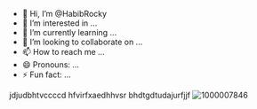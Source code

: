 - 👋 Hi, I’m @HabibRocky
- 👀 I’m interested in ...
- 🌱 I’m currently learning ...
- 💞️ I’m looking to collaborate on ...
- 📫 How to reach me ...
- 😄 Pronouns: ...
- ⚡ Fun fact: ...

<!---
HabibRocky/HabibRocky is a ✨ special ✨ repository because its `README.md` (this file) appears on your GitHub profile.
You can click the Preview link to take a look at your changes.
--->
jdjudbhtvccccd
hfvirfxaedhhvsr
bhdtgdtudajurfjjf
![1000007846](https://github.com/HabibRocky/HabibRocky/assets/170853365/e81b331e-7bfc-4477-bbbb-5735b11a956a)
